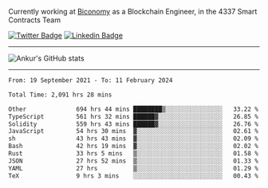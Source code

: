 Currently working at [Biconomy](https://biconomy.io/) as a Blockchain Engineer, in the 4337 Smart Contracts Team

 [![Twitter Badge](https://img.shields.io/badge/-@ankurdubey521-1ca0f1?style=flat-square&labelColor=1ca0f1&logo=twitter&logoColor=white&link=https://twitter.com/ankurdubey521)](https://twitter.com/ankurdubey521) [![Linkedin Badge](https://img.shields.io/badge/-ankurdubey521-blue?style=flat-square&logo=Linkedin&logoColor=white&link=https://www.linkedin.com/in/ankurdubey521/)](https://www.linkedin.com/in/ankurdubey521/)

<hr/>

![Ankur's GitHub stats](https://github-readme-stats.vercel.app/api?username=ankurdubey521&count_private=true&theme=radical)

<hr/>

<!--START_SECTION:waka-->

```txt
From: 19 September 2021 - To: 11 February 2024

Total Time: 2,091 hrs 28 mins

Other              694 hrs 44 mins ████████▒░░░░░░░░░░░░░░░░   33.22 %
TypeScript         561 hrs 32 mins ██████▓░░░░░░░░░░░░░░░░░░   26.85 %
Solidity           559 hrs 43 mins ██████▓░░░░░░░░░░░░░░░░░░   26.76 %
JavaScript         54 hrs 30 mins  ▓░░░░░░░░░░░░░░░░░░░░░░░░   02.61 %
sh                 43 hrs 43 mins  ▓░░░░░░░░░░░░░░░░░░░░░░░░   02.09 %
Bash               42 hrs 19 mins  ▓░░░░░░░░░░░░░░░░░░░░░░░░   02.02 %
Rust               33 hrs 5 mins   ▒░░░░░░░░░░░░░░░░░░░░░░░░   01.58 %
JSON               27 hrs 52 mins  ▒░░░░░░░░░░░░░░░░░░░░░░░░   01.33 %
YAML               27 hrs          ▒░░░░░░░░░░░░░░░░░░░░░░░░   01.29 %
TeX                9 hrs 3 mins    ░░░░░░░░░░░░░░░░░░░░░░░░░   00.43 %
```

<!--END_SECTION:waka-->
